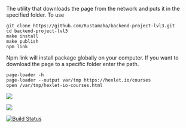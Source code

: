 The utility that downloads the page from the network and puts it in the specified folder.
To use 
```
git clone https://github.com/Rustamaha/backend-project-lvl3.git
cd backend-project-lvl3
make install
make publish
npm link
```   

Npm link will install package globally on your computer.
If you want to download the page to a specific folder enter the path.

```
page-loader -h
page-loader --output var/tmp https://hexlet.io/courses
open /var/tmp/hexlet-io-courses.html
```
<a href="https://codeclimate.com/github/Rustamaha/backend-project-lvl3/maintainability"><img src="https://api.codeclimate.com/v1/badges/bdf234769091e6126a8c/maintainability" /></a>

<a href="https://codeclimate.com/github/Rustamaha/backend-project-lvl3/test_coverage"><img src="https://api.codeclimate.com/v1/badges/bdf234769091e6126a8c/test_coverage" /></a>

[![Build Status](https://travis-ci.com/Rustamaha/backend-project-lvl3.svg?branch=master)](https://travis-ci.com/Rustamaha/backend-project-lvl3)
